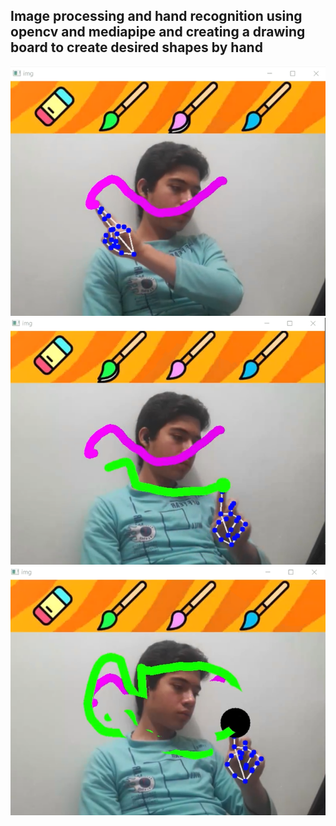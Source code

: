 ## Image processing and hand recognition using opencv and mediapipe and creating a drawing board to create desired shapes by hand

![image](assets/Screenshot%202024-10-15%20224339.png)
![image](assets/Screenshot%202024-10-15%20224417.png)
![image](assets/Screenshot%202024-10-15%20224444.png)